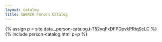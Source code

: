 ```yaml
---
layout: catalog
title: SWERIK Person Catalog
---
```

{% assign p = site.data._person-catalog.i-T52vqFxDFPGpvkPRtqScLC %}
{% include person-catalog.html p=p %}

